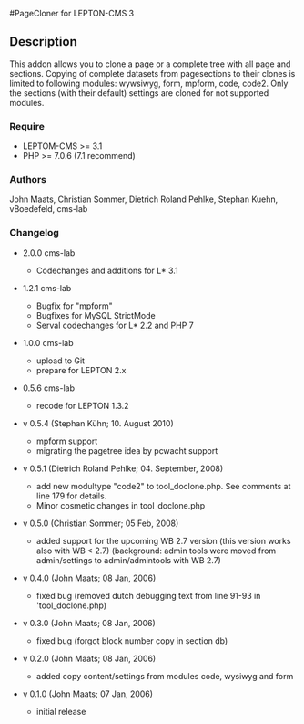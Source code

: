 #PageCloner
for LEPTON-CMS 3

## Description
This addon allows you to clone a page or a complete tree with all page and sections.
Copying of complete datasets from pagesections to their clones is limited to following 
modules: wywsiwyg, form, mpform, code, code2. 
Only the sections (with their default) settings are cloned for not supported modules.

### Require
- LEPTOM-CMS >= 3.1
- PHP >= 7.0.6 (7.1 recommend)

### Authors
John Maats, Christian Sommer, Dietrich Roland Pehlke, Stephan Kuehn, vBoedefeld, cms-lab

### Changelog
- 2.0.0 cms-lab
  + Codechanges and additions for L* 3.1
  
- 1.2.1	cms-lab
  + Bugfix for "mpform"
  + Bugfixes for MySQL StrictMode
  + Serval codechanges for L* 2.2 and PHP 7
   
- 1.0.0 cms-lab
  + upload to Git
  + prepare for LEPTON 2.x  
  
- 0.5.6 cms-lab
  + recode for LEPTON 1.3.2   

- v 0.5.4 (Stephan K&uuml;hn; 10. August 2010)
  + mpform support
  + migrating the pagetree idea by pcwacht support 
        
- v 0.5.1 (Dietrich Roland Pehlke; 04. September, 2008)
  + add new modultype "code2" to tool_doclone.php. See comments at line 179 for details.
  + Minor cosmetic changes in tool_doclone.php
		
- v 0.5.0 (Christian Sommer; 05 Feb, 2008)
  + added support for the upcoming WB 2.7 version (this version works also with WB < 2.7)
	  (background: admin tools were moved from admin/settings to admin/admintools with WB 2.7)

- v 0.4.0 (John Maats; 08 Jan, 2006)
  + fixed bug (removed dutch debugging text from line 91-93 in 'tool_doclone.php)

- v 0.3.0 (John Maats; 08 Jan, 2006)
  + fixed bug (forgot block number copy in section db)

- v 0.2.0 (John Maats; 08 Jan, 2006)
  + added copy content/settings from modules code, wysiwyg and form

- v 0.1.0 (John Maats; 07 Jan, 2006)
  + initial release
